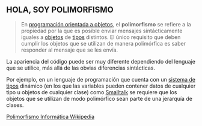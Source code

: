 ## HOLA, SOY POLIMORFISMO

> En [programación orientada a objetos](https://es.wikipedia.org/wiki/Programaci%C3%B3n_orientada_a_objetos), el **polimorfismo** se refiere a la propiedad por la que es posible enviar mensajes sintácticamente iguales a [objetos](https://es.wikipedia.org/wiki/Objeto_(programaci%C3%B3n)) de [tipos](https://es.wikipedia.org/wiki/Tipo_de_dato) distintos. El único requisito que deben cumplir los objetos que se utilizan de manera polimórfica es saber responder al mensaje que se les envía.

La apariencia del código puede ser muy diferente dependiendo del lenguaje que se utilice, más allá de las obvias diferencias sintácticas.

Por ejemplo, en un lenguaje de programación que cuenta con un [sistema de tipos](https://es.wikipedia.org/wiki/Sistema_de_tipos) dinámico (en los que las variables pueden contener datos de cualquier tipo u objetos de cualquier clase) como [Smalltalk](https://es.wikipedia.org/wiki/Smalltalk) se requiere que los objetos que se utilizan de modo polimórfico sean parte de una jerarquía de clases.

[Polimorfismo Informática Wikipedia](https://es.wikipedia.org/wiki/Polimorfismo_%28inform%C3%A1tica%29)
